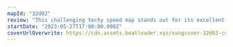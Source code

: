 ```yaml
---
mapId: "32d02"
review: "This challenging techy speed map stands out for its excellent representation, fun patterns, nice use of walls, and great lightshow that doesn’t get in the way! The well mapped lower diffs are perfect for intermediate players!"
startDate: "2023-05-27T17:00:00.000Z"
coverUrlOverwrite: https://cdn.assets.beatleader.xyz/songcover-32d02-custom.png
---
```

